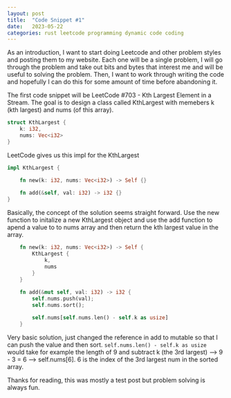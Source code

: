 ```yaml
---
layout: post
title:  "Code Snippet #1"
date:   2023-05-22
categories: rust leetcode programming dynamic code coding 
---
```


As an introduction, I want to start doing Leetcode and other problem styles and posting them to my website. Each one will be a single problem, I will go through the problem and take out bits and bytes that interest me and will be useful to solving the problem. Then, I want to work through writing the code and hopefully I can do this for some amount of time before abandoning it.


The first code snippet will be LeetCode #703 - Kth Largest Element in a Stream. The goal is to design a class called KthLargest with memebers k (kth largest) and nums (of this array).

```rust
struct KthLargest {
    k: i32,
    nums: Vec<i32>
}
```

LeetCode gives us this impl for the KthLargest 
```rust
impl KthLargest {

    fn new(k: i32, nums: Vec<i32>) -> Self {}
    
    fn add(&self, val: i32) -> i32 {}
}
```

Basically, the concept of the solution seems straight forward. Use the new function to initalize a new KthLargest object and use the add function to apend a value to to nums array and then return the kth largest value in the array.

```rust
    fn new(k: i32, nums: Vec<i32>) -> Self {
        KthLargest {
            k,
            nums
        } 
    }
    
    fn add(&mut self, val: i32) -> i32 {
        self.nums.push(val);
        self.nums.sort();

        self.nums[self.nums.len() - self.k as usize]
    }

```

Very basic solution, just changed the reference in add to mutable so that I can push the value and then sort. `self.nums.len() - self.k as usize` would take for example the length of 9 and subtract k (the 3rd largest) --> 9 - 3 = 6 --> self.nums[6]. 6 is the index of the 3rd largest num in the sorted array.

Thanks for reading, this was mostly a test post but problem solving is always fun.
